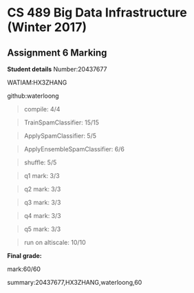 # CS 489 Big Data Infrastructure (Winter 2017)
## Assignment 6 Marking
**Student details**
Number:20437677

WATIAM:HX3ZHANG

github:waterloong

>compile: 4/4

>TrainSpamClassifier: 15/15

>ApplySpamClassifier: 5/5

>ApplyEnsembleSpamClassifier: 6/6

>shuffle: 5/5

>q1 mark: 3/3

>q2 mark: 3/3

>q3 mark: 3/3

>q4 mark: 3/3

>q5 mark: 3/3

>run on altiscale: 10/10



**Final grade:**

mark:60/60

summary:20437677,HX3ZHANG,waterloong,60


